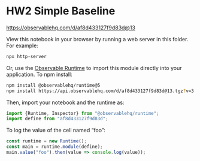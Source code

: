 # HW2 Simple Baseline

https://observablehq.com/d/af8d433127f9d83d@13

View this notebook in your browser by running a web server in this folder. For
example:

~~~sh
npx http-server
~~~

Or, use the [Observable Runtime](https://github.com/observablehq/runtime) to
import this module directly into your application. To npm install:

~~~sh
npm install @observablehq/runtime@5
npm install https://api.observablehq.com/d/af8d433127f9d83d@13.tgz?v=3
~~~

Then, import your notebook and the runtime as:

~~~js
import {Runtime, Inspector} from "@observablehq/runtime";
import define from "af8d433127f9d83d";
~~~

To log the value of the cell named “foo”:

~~~js
const runtime = new Runtime();
const main = runtime.module(define);
main.value("foo").then(value => console.log(value));
~~~
